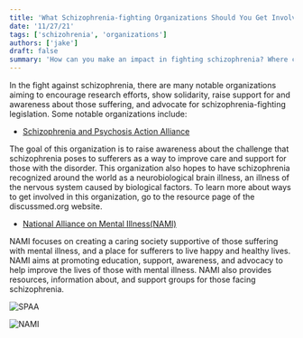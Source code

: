 ```yaml
---
title: 'What Schizophrenia-fighting Organizations Should You Get Involved in?'
date: '11/27/21'
tags: ['schizohrenia', 'organizations']
authors: ['jake']
draft: false
summary: 'How can you make an impact in fighting schizophrenia? Where can you start? What organizations are leading this fight? These are the questions that we will explore the answers to in this blog.'
---
```

In the fight against schizophrenia, there are many notable organizations aiming to encourage research efforts, show solidarity, raise support for and awareness about those suffering, and advocate for schizophrenia-fighting legislation. Some notable organizations include:

-   [Schizophrenia and Psychosis Action Alliance](https://sczaction.org/)
    

The goal of this organization is to raise awareness about the challenge that schizophrenia poses to sufferers as a way to improve care and support for those with the disorder. This organization also hopes to have schizophrenia recognized around the world as a neurobiological brain illness, an illness of the nervous system caused by biological factors. To learn more about ways to get involved in this organization, go to the resource page of the discussmed.org website.

-   [National Alliance on Mental Illness(NAMI)](https://nami.org/Home)
    

NAMI focuses on creating a caring society supportive of those suffering with mental illness, and a place for sufferers to live happy and healthy lives. NAMI aims at promoting education, support, awareness, and advocacy to help improve the lives of those with mental illness. NAMI also provides resources, information about, and support groups for those facing schizophrenia.

![SPAA](https://thebrightmentality.com/wp-content/uploads/2021/05/a2114d01b349413fa900bb7df49d1a96.png)

![NAMI](https://wisesova.pitt.edu/wp-content/uploads/2018/04/NAMI-service-Logo.jpg)



